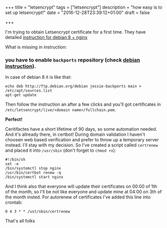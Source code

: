 +++
title = "letsencrypt"
tags = ["letsencrypt"]
description = "how easy is to set up letsencrypt!"
date = "2016-12-28T23:39:12+01:00"
draft = false

+++

I'm trying to obtain Letsencrypt certificate for a first time. They have detailed [instruction for debian 8 + nginx](https://certbot.eff.org/#debianjessie-nginx)

What is missing in instruction:

### you have to enable `backports` repository (check [debian instruction](https://backports.debian.org/Instructions/)).
In case of debian 8 it is like that:

    echo deb http://ftp.debian.org/debian jessie-backports main > /etc/apt/sources.list
    apt-get update

Then follow the instruction an after a few clicks and you'll got certificates in `/etc/letsencrypt/live/<domain name>/fullchain.pem`.

**Perfect!**

Ceritifactes have a short lifetime of 90 days, so some automation needed. And it's allready there, in certbot! During
domain validation I haven't choosen web based verification and prefer to throw up a temporary server instead. I'll stay
with my decision. So I've created a script called `certrenew` and placed it into `/usr/sbin` 
(don't forget to `chmod +x`):

    #!/bin/sh
    set -e
    /bin/systemctl stop nginx
    /usr/bin/certbot renew -q
    /bin/systemctl start nginx

And I think also that everyone will update their certificates on 00:00 of 1th of the month, so I'll
be not like everyone and update mine at 04:00 on 3th of the month insted. For autorenew of certificates I've added this
line into crontab:

    0 4 3 * * /ust/sbin/certrenew

That's all folks

